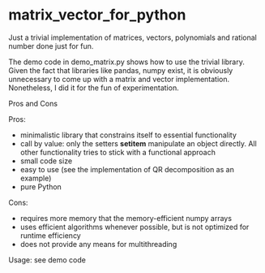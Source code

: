 # matrix_vector_for_python
Just a trivial implementation of matrices, vectors, polynomials and rational number  done just for fun.

The demo code in demo_matrix.py shows how to use the trivial library. Given the fact that libraries like pandas, numpy exist, it is obviously unnecessary to come up with a matrix and vector implementation. Nonetheless, I did it for the fun of experimentation.


Pros and Cons

Pros:

+ minimalistic library that constrains itself to essential functionality
+ call by value: only the setters __setitem__ manipulate an object directly. All other functionality tries to stick with a functional approach
+ small code size
+ easy to use (see the implementation of QR decomposition as an example)
+ pure Python

Cons:

+ requires more memory that the memory-efficient numpy arrays
+ uses efficient algorithms whenever possible, but is not optimized for runtime efficiency
+ does not provide any means for multithreading

Usage: see demo code
